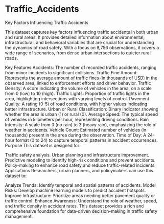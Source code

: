 # Traffic_Accidents
Key Factors Influencing Traffic Accidents


This dataset captures key factors influencing traffic accidents in both urban and rural areas. It provides detailed information about environmental, infrastructural, and behavioral variables that are crucial for understanding the dynamics of road safety. With a focus on 8,756 observations, it covers a wide range of scenarios, from dense urban intersections to quieter rural roads.

Key Features
Accidents: The number of recorded traffic accidents, ranging from minor incidents to significant collisions.
Traffic Fine Amount: Represents the average amount of traffic fines (in thousands of USD) in the observed area, linked to enforcement efforts and driver behavior.
Traffic Density: A score indicating the volume of vehicles in the area, on a scale from 0 (low) to 10 (high).
Traffic Lights: Proportion of traffic lights in the area, highlighting intersections with varying levels of control.
Pavement Quality: A rating (0-5) of road conditions, with higher values indicating better infrastructure.
Urban or Rural Classification: Binary indicator showing whether the area is urban (1) or rural (0).
Average Speed: The typical speed of vehicles in kilometers per hour, representing driving conditions.
Rain Intensity: A scale from 0 (no rain) to 3 (heavy rain), emphasizing the role of weather in accidents.
Vehicle Count: Estimated number of vehicles (in thousands) present in the area during the observation.
Time of Day: A 24-hour format (0 to 24) to capture temporal patterns in accident occurrences.
Purpose
This dataset is designed for:

Traffic safety analysis.
Urban planning and infrastructure improvement.
Predictive modeling to identify high-risk conditions and prevent accidents.
Policy-making to enhance road safety and reduce traffic-related incidents.
Applications
Researchers, urban planners, and policymakers can use this dataset to:

Analyze Trends: Identify temporal and spatial patterns of accidents.
Model Risks: Develop machine learning models to predict accident hotspots.
Improve Infrastructure: Prioritize areas needing better pavement quality or traffic control.
Enhance Awareness: Understand the role of weather, speed, and traffic density in accident rates.
This dataset provides a rich and comprehensive foundation for data-driven decision-making in traffic safety management.
